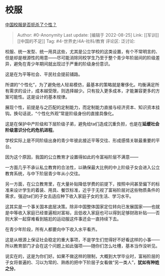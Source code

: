 # 校服
[中国校服是否扼杀了个性？](https://www.zhihu.com/question/51687266/answer/1753607078)

> Author: #0-Anonymity
> Last update: [编辑于 2022-08-25]
> Link: [[军训]] [[中国的不足]]
> Tag: #4-世界史/4A-社科/教育
> 评论区:
> 泛讨论:

校服、统一发型、统一用具这些，尤其是公立学校的这类设置，有个不常明言的、但是却是根源性的用意——尽可能消除同校学生乃至于整个青少年阶层间的阶级差异，避免在青少年期间就出现过于严重的阶级身份意识。

这是在为平等社会、平民社会提前铺路。

所谓的“个性化”，为了避免他人轻易模仿，最基本的策略就是奢侈化。均衡满足所有需求的设计，成本越受限，则选择越少。只有投入更多成本，才能兼容更多的方案可能性。这是设计的基本规律。

展现个性，前提是与之匹配的定制能力，而定制能力直接与经济资本、知识资本挂钩。换句话说，“个性化外观”常是阶级身份的直接具像化。

这是在保护中产阶级和下层阶级子弟，避免给ta们造成沉重负担，也是在**延缓社会阶级意识分化的危机进程**。

学校实际上是不同阶级出身的青少年彼此接近平等交往、形成感情关联最重要的平台。

因为这个原因，我国的公立教育才设置得如此的令富裕阶层不满意——

一方面几乎不承认私立教育的合法性，以确保最大比例的中上阶级子女会进入公立教育系统，与中下阶层青少年从小交往。

另一方面，在公立教育里，在大量补贴降低学费的前提下，按照中间甚至偏下的标准来设计学生的着装、用具、餐饮标准，近乎于无视了富裕阶层对这些物质条件的需求，强迫ta们的子女去适应种下收入家庭子女的生活、学习水平。

这其实是一个事关国本底层决策。除非中国整体国家定位转向已发展国家——也就是中等收入家庭已经普遍相对富裕，且低收入家庭也可以得到足够财政补贴——否则大家一起穿难看到尴尬的运动服这件事还会一直持续下去。

在青少年阶段，所有人都要向中下收入水平看齐。

这是从根源上保证社会稳定的重大事项，不是学生们觉得好不好看这样的小事——所以教育部门才会在这个问题上如此强项——随你们怎么吐槽，基本当作没听见。

说实在的，这是为你们好。如果不做这样的限制，大概到大学毕业时，富裕阶层的子女将普遍的、习以为常的、熟练的把中下阶层子女看做“另一类人”，**犹如有种姓之分**。

